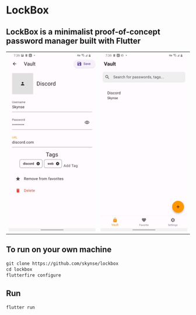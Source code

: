 # LockBox

## LockBox is a minimalist proof-of-concept password manager built with Flutter

|   |   |
|---|---|
|     <img src="assets/preview1.jpg">  |<img src="assets/preview2.jpg">   |

## To run on your own machine

```
git clone https://github.com/skynse/lockbox
cd lockbox
flutterfire configure
```

## Run
```
flutter run
```